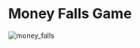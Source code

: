 # Money Falls Game
![money_falls](https://user-images.githubusercontent.com/81470639/226145795-9d1ed615-459b-4bd2-957a-12b574a5a851.gif)
